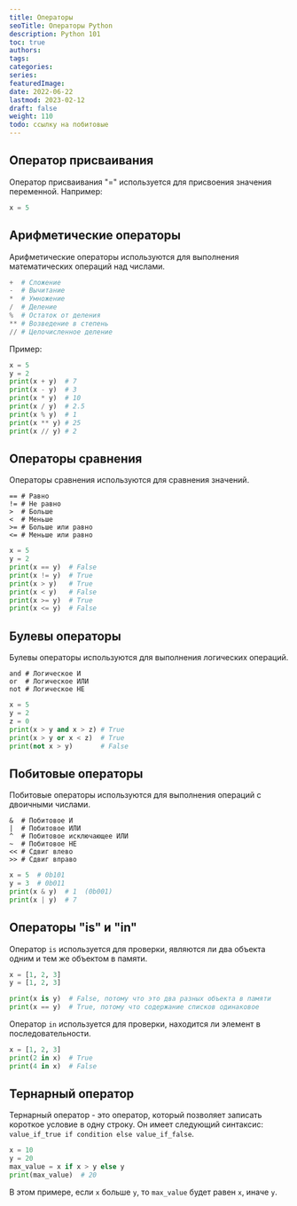```yaml
---
title: Операторы
seoTitle: Операторы Python
description: Python 101
toc: true
authors:
tags:
categories:
series:
featuredImage:
date: 2022-06-22
lastmod: 2023-02-12
draft: false
weight: 110
todo: ссылку на побитовые 
---
```



## Оператор присваивания

Оператор присваивания "=" используется для присвоения значения переменной. Например:

```python
x = 5
```

## Арифметические операторы

Арифметические операторы используются для выполнения математических операций над числами.

```python
+  # Сложение
-  # Вычитание
*  # Умножение
/  # Деление
%  # Остаток от деления
** # Возведение в степень
// # Целочисленное деление
```

Пример:

```python
x = 5
y = 2
print(x + y)  # 7
print(x - y)  # 3
print(x * y)  # 10
print(x / y)  # 2.5
print(x % y)  # 1
print(x ** y) # 25
print(x // y) # 2
```

## Операторы сравнения

Операторы сравнения используются для сравнения значений.

```
== # Равно
!= # Не равно
>  # Больше
<  # Меньше
>= # Больше или равно
<= # Меньше или равно
```

```python
x = 5
y = 2
print(x == y)  # False
print(x != y)  # True
print(x > y)   # True
print(x < y)   # False
print(x >= y)  # True
print(x <= y)  # False
```

## Булевы операторы

Булевы операторы используются для выполнения логических операций.

```
and # Логическое И
or  # Логическое ИЛИ
not # Логическое НЕ
```

```python
x = 5
y = 2
z = 0
print(x > y and x > z) # True
print(x > y or x < z)  # True
print(not x > y)       # False
```

## Побитовые операторы

Побитовые операторы используются для выполнения операций с двоичными числами.

```
&  # Побитовое И
|  # Побитовое ИЛИ
^  # Побитовое исключающее ИЛИ
~  # Побитовое НЕ
<< # Сдвиг влево
>> # Сдвиг вправо
```

```python
x = 5  # 0b101
y = 3  # 0b011
print(x & y)  # 1  (0b001)
print(x | y)  # 7 
```

## Операторы "is" и "in"

Оператор `is` используется для проверки, являются ли два объекта одним и тем же объектом в памяти.

```python
x = [1, 2, 3]
y = [1, 2, 3]

print(x is y)  # False, потому что это два разных объекта в памяти
print(x == y)  # True, потому что содержание списков одинаковое
```

Оператор `in` используется для проверки, находится ли элемент в последовательности.

```python
x = [1, 2, 3]
print(2 in x)  # True
print(4 in x)  # False
```

## Тернарный оператор

Тернарный оператор - это оператор, который позволяет записать короткое условие в одну строку. Он имеет следующий синтаксис: `value_if_true if condition else value_if_false`.

```python
x = 10
y = 20
max_value = x if x > y else y
print(max_value)  # 20
```

В этом примере, если `x` больше `y`, то `max_value` будет равен `x`, иначе `y`.
